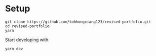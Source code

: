 # Setup

```
git clone https://github.com/tohhongxiang123/revised-portfolio.git
cd revised-portfolio
yarn
```

Start developing with

```
yarn dev
```
